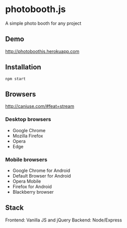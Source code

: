 # photobooth.js
A simple photo booth for any project

## Demo
http://photoboothjs.herokuapp.com

## Installation
    npm start

## Browsers
http://caniuse.com/#feat=stream
### Desktop browsers
* Google Chrome
* Mozilla Firefox
* Opera
* Edge

### Mobile browsers
* Google Chrome for Android
* Default Browser for Android
* Opera Mobile
* Firefox for Android
* Blackberry browser

## Stack
Frontend: Vanilla JS and jQuery
Backend: Node/Express
